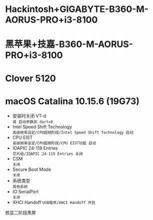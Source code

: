 # Hackintosh+GIGABYTE-B360-M-AORUS-PRO+i3-8100

# 黑苹果+技嘉-B360-M-AORUS-PRO+i3-8100

# Clover 5120

# macOS Catalina 10.15.6 (19G73)

- 安装时关闭 VT-d  
  `或 启动参数加 dart=0`
- Intel Speed Shift Technology  
  `高级频率设定/CPU超频阶段/Intel Speed Shift Technology 启动`
- CPU EIST  
  `高级频率设定/CPU超频阶段/CPU EIST功能 启动`
- IOAPIC 24-119 Entries  
  `芯片组/IOAPIC 24-119 Entries 关闭`
- CSM  
  `关闭`
- Secure Boot Mode  
  `关闭`
- 系统类型  
  `其他系统`
- IO SerialPort  
  `关闭`
- XHCI Handoff
  `USB程序/XHCI Handoff 开启`

核显二阶段黑屏
